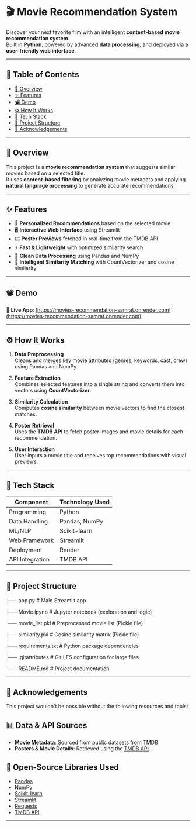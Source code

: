 # 🎬 Movie Recommendation System

Discover your next favorite film with an intelligent **content-based movie recommendation system**.  
Built in **Python**, powered by advanced **data processing**, and deployed via a **user-friendly web interface**.

---

## 📌 Table of Contents

- [📖 Overview](#-overview)  
- [✨ Features](#-features)  
- [📽️ Demo](#-demo)  
- [⚙️ How It Works](#-how-it-works)  
- [🧰 Tech Stack](#-tech-stack)  
- [📁 Project Structure](#-project-structure)  
- [🙌 Acknowledgements](#-acknowledgements)  

---

## 📖 Overview

This project is a **movie recommendation system** that suggests similar movies based on a selected title.  
It uses **content-based filtering** by analyzing movie metadata and applying **natural language processing** to generate accurate recommendations.

---

## ✨ Features

- 🎯 **Personalized Recommendations** based on the selected movie  
- 🖥️ **Interactive Web Interface** using Streamlit  
- 🎞️ **Poster Previews** fetched in real-time from the TMDB API  
- ⚡ **Fast & Lightweight** with optimized similarity search  
- 🧹 **Clean Data Processing** using Pandas and NumPy  
- 🧠 **Intelligent Similarity Matching** with CountVectorizer and cosine similarity

---

## 📽️ Demo

🔗 **Live App**: [https://movies-recommendation-samrat.onrender.com](https://movies-recommendation-samrat.onrender.com)

---

## ⚙️ How It Works

1. **Data Preprocessing**  
   Cleans and merges key movie attributes (genres, keywords, cast, crew) using Pandas and NumPy.

2. **Feature Extraction**  
   Combines selected features into a single string and converts them into vectors using **CountVectorizer**.

3. **Similarity Calculation**  
   Computes **cosine similarity** between movie vectors to find the closest matches.

4. **Poster Retrieval**  
   Uses the **TMDB API** to fetch poster images and movie details for each recommendation.

5. **User Interaction**  
   User inputs a movie title and receives top recommendations with visual previews.

---

## 🧰 Tech Stack

| Component       | Technology Used               |
|----------------|-------------------------------|
| Programming     | Python                        |
| Data Handling   | Pandas, NumPy                 |
| ML/NLP          | Scikit-learn                  |
| Web Framework   | Streamlit                     |
| Deployment      | Render                        |
| API Integration | TMDB API                      |

---

## 📁 Project Structure

├── app.py               # Main Streamlit app

├── Movie.ipynb          # Jupyter notebook (exploration and logic)

├── movie_list.pkl       # Preprocessed movie list (Pickle file)

├── similarity.pkl       # Cosine similarity matrix (Pickle file)

├── requirements.txt     # Python package dependencies

├── .gitattributes       # Git LFS configuration for large files

└── README.md            # Project documentation

---

## 🙌 Acknowledgements

This project wouldn't be possible without the following resources and tools:

## 📊 Data & API Sources

- **Movie Metadata**: Sourced from public datasets from [TMDB](https://www.themoviedb.org/)
- **Posters & Movie Details**: Retrieved using the [TMDB API](https://developers.themoviedb.org/3).

## 🧠 Open-Source Libraries Used

- [Pandas](https://pandas.pydata.org/)
- [NumPy](https://numpy.org/)
- [Scikit-learn](https://scikit-learn.org/)
- [Streamlit](https://streamlit.io/)
- [Requests](https://docs.python-requests.org/)
- [TMDB API](https://developers.themoviedb.org/3)

---
